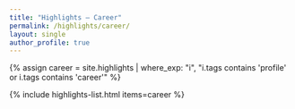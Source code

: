 ```yaml
---
title: "Highlights — Career"
permalink: /highlights/career/
layout: single
author_profile: true
---
```


{% assign career = site.highlights | where_exp: "i", "i.tags contains 'profile' or i.tags contains 'career'" %}

{% include highlights-list.html items=career %}

